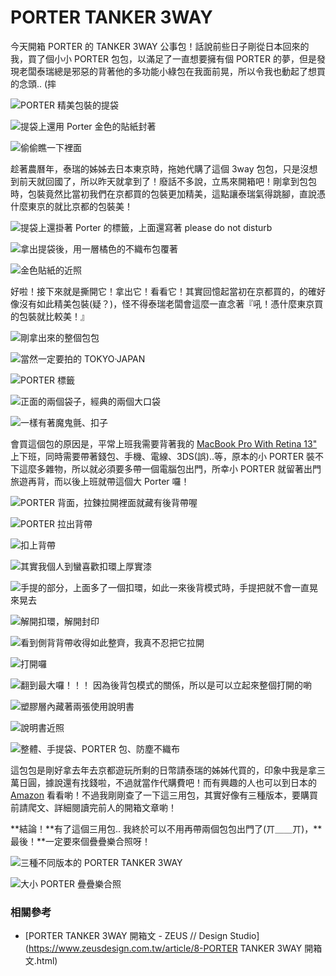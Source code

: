 # PORTER TANKER 3WAY

今天開箱 PORTER 的 TANKER 3WAY 公事包！話說前些日子剛從日本回來的我，買了個小小 PORTER 包包，以滿足了一直想要擁有個 PORTER 的夢，但是發現老闆泰瑞總是邪惡的背著他的多功能小綠包在我面前晃，所以令我也動起了想買的念頭.. (摔

![PORTER 精美包裝的提袋](img/001.jpg)

![提袋上還用 Porter 金色的貼紙封著](img/002.jpg)

![偷偷瞧一下裡面](img/003.jpg)

趁著農曆年，泰瑞的姊姊去日本東京時，拖她代購了這個 3way 包包，只是沒想到前天就回國了，所以昨天就拿到了！廢話不多說，立馬來開箱吧！剛拿到包包時，包裝竟然比當初我們在京都買的包裝更加精美，這點讓泰瑞氣得跳腳，直說憑什麼東京的就比京都的包裝美！

![提袋上還掛著 Porter 的標籤，上面還寫著 please do not disturb](img/004.jpg)

![拿出提袋後，用一層橘色的不織布包覆著](img/005.jpg)

![金色貼紙的近照](img/006.jpg)

好啦！接下來就是撕開它！拿出它！看看它！其實回憶起當初在京都買的，的確好像沒有如此精美包裝(疑？)，怪不得泰瑞老闆會這麼一直念著『吼！憑什麼東京買的包裝就比較美！』

![剛拿出來的整個包包](img/007.jpg)

![當然一定要拍的 TOKYO·JAPAN](img/008.jpg)

![PORTER 標籤](img/009.jpg)

![正面的兩個袋子，經典的兩個大口袋](img/010.jpg)

![一樣有著魔鬼氈、扣子](img/011.jpg)

會買這個包的原因是，平常上班我需要背著我的 [MacBook Pro With Retina 13"](http://www.apple.com/tw/macbook-pro/) 上下班，同時需要帶著錢包、手機、電線、3DS(誤)..等，原本的小 PORTER 裝不下這麼多雜物，所以就必須要多帶一個電腦包出門，所幸小 PORTER 就留著出門旅遊再背，而以後上班就帶這個大 Porter 囉！

![PORTER 背面，拉鍊拉開裡面就藏有後背帶喔](img/012.jpg)

![PORTER 拉出背帶](img/013.jpg)

![扣上背帶](img/014.jpg)

![其實我個人到蠻喜歡扣環上厚實漆](img/015.jpg)

![手提的部分，上面多了一個扣環，如此一來後背模式時，手提把就不會一直晃來晃去](img/016.jpg)

![解開扣環，解開封印](img/017.jpg)

![看到側背背帶收得如此整齊，我真不忍把它拉開](img/018.jpg)

![打開囉](img/019.jpg)

![翻到最大囉！！！ 因為後背包模式的關係，所以是可以立起來整個打開的喲](img/020.jpg)

![塑膠層內藏著兩張使用說明書](img/021.jpg)

![說明書近照](img/022.jpg)

![整體、手提袋、PORTER 包、防塵不織布](img/023.jpg)

這包包是剛好拿去年去京都遊玩所剩的日幣請泰瑞的姊姊代買的，印象中我是拿三萬日圓，據說還有找錢啦，不過就當作代購費吧！而有興趣的人也可以到日本的 [Amazon](http://www.amazon.co.jp/%E3%83%9D%E3%83%BC%E3%82%BF%E3%83%BC-PORTER-%E3%83%96%E3%83%AA%E3%83%BC%E3%83%95%E3%82%B1%E3%83%BC%E3%82%B9-%E3%83%93%E3%82%B8%E3%83%8D%E3%82%B9%E3%83%90%E3%83%83%E3%82%B0%EF%BC%88b4%E5%AF%BE%E5%BF%9C%EF%BC%89-622-09308/dp/B008DNGETW) 看看喲！不過我剛剛查了一下這三用包，其實好像有三種版本，要購買前請爬文、詳細閱讀完前人的開箱文章喲！

**結論！**有了這個三用包.. 我終於可以不用再帶兩個包包出門了(丌＿＿丌)，**最後！**一定要來個疊疊樂合照呀！

![三種不同版本的 PORTER TANKER 3WAY](img/024.jpg)

![大小 PORTER 疊疊樂合照](img/025.jpg)

### 相關參考
* [PORTER TANKER 3WAY 開箱文 - ZEUS // Design Studio](https://www.zeusdesign.com.tw/article/8-PORTER TANKER 3WAY 開箱文.html)
